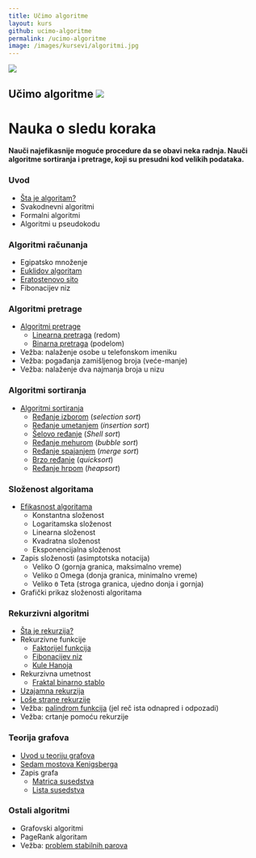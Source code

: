 ```yaml
---
title: Učimo algoritme
layout: kurs
github: ucimo-algoritme
permalink: /ucimo-algoritme
image: /images/kursevi/algoritmi.jpg
---
```


![]({{page.image}})

## Učimo algoritme [<img src="/images/ui/ikonice/github.svg" class="ikonica-veca">](https://github.com/skolakoda/ucimo-algoritme)
# Nauka o sledu koraka

**Nauči najefikasnije moguće procedure da se obavi neka radnja. Nauči algoritme sortiranja i pretrage, koji su presudni kod velikih podataka.**

### Uvod

- [Šta je algoritam?](/algoritmi-uvod)
- Svakodnevni algoritmi
- Formalni algoritmi
- Algoritmi u pseudokodu

### Algoritmi računanja

- Egipatsko množenje
- [Euklidov algoritam](/euklidov-algoritam)
- [Eratostenovo sito](/eratostenovo-sito)
- Fibonacijev niz

### Algoritmi pretrage

- [Algoritmi pretrage](/algoritmi-pretrazivanja)
  - [Linearna pretraga](/linearna-pretraga) (redom)
  - [Binarna pretraga](/binarna-pretraga) (podelom)
- Vežba: nalaženje osobe u telefonskom imeniku
- Vežba: pogađanja zamišljenog broja (veće-manje)
- Vežba: nalaženje dva najmanja broja u nizu

### Algoritmi sortiranja

- [Algoritmi sortiranja](/algoritmi-sortiranja)
  - [Ređanje izborom](/redjanje-izborom) (_selection sort_)
  - [Ređanje umetanjem](/redjanje-umetanjem) (_insertion sort_)
  - [Šelovo ređanje](/shelovo-redjanje) (*Shell sort*)
  - [Ređanje mehurom](/redjanje-mehurom) (_bubble sort_)
  - [Ređanje spajanjem](/redjanje-spajanjem) (_merge sort_)
  - [Brzo ređanje](/brzo-redjanje) (_quicksort_)
  - [Ređanje hrpom](/redjanje-hrpom) (*heapsort*)

### Složenost algoritama

- [Efikasnost algoritama](/efikasnost-algoritama)
  - Konstantna složenost
  - Logaritamska složenost
  - Linearna složenost
  - Kvadratna složenost
  - Eksponencijalna složenost
- Zapis složenosti (asimptotska notacija)
  - Veliko O (gornja granica, maksimalno vreme)
  - Veliko `Ω` Omega (donja granica, minimalno vreme)
  - Veliko `Θ` Teta (stroga granica, ujedno donja i gornja)
- Grafički prikaz složenosti algoritama

### Rekurzivni algoritmi

- [Šta je rekurzija?](/rekurzija)
- Rekurzivne funkcije
  - [Faktorijel funkcija](/faktorijel)
  - [Fibonacijev niz](/fibonacijev-niz)
  - [Kule Hanoja](/kule-hanoja)
- Rekurzivna umetnost
  - [Fraktal binarno stablo](http://jsfiddle.net/mudroljub/x1bzmq7s/)
- [Uzajamna rekurzija](/uzajamna-rekurzija)
- [Loše strane rekurzije](/lose-strane-rekurzije)
- Vežba: [palindrom funkcija](https://www.khanacademy.org/computing/computer-science/algorithms/recursive-algorithms/p/challenge-is-a-string-a-palindrome) (jel reč ista odnapred i odpozadi)
- Vežba: crtanje pomoću rekurzije

### Teorija grafova

- [Uvod u teoriju grafova](/teorija-grafova)
- [Sedam mostova Kenigsberga](/problem-sedam-mostova)
- Zapis grafa
  - [Matrica susedstva](/matrica-susedstva)
  - [Lista susedstva](/lista-susedstva)


### Ostali algoritmi

- Grafovski algoritmi
- PageRank algoritam
- Vežba: [problem stabilnih parova](/problem-stabilnih-parova)
